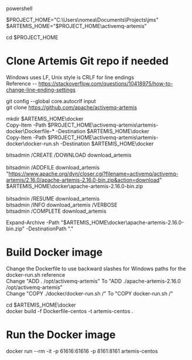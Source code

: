 powershell <br>

$PROJECT_HOME="C:\Users\nomea\Documents\Projects\jms" <br>
$ARTEMIS_HOME="$PROJECT_HOME\activemq-artemis" <br>

cd $PROJECT_HOME <br>

# Clone Artemis Git repo if needed <br>
Windows uses LF, Unix style is CRLF for line endings <br>
Reference -- https://stackoverflow.com/questions/10418975/how-to-change-line-ending-settings <br>

git config --global core.autocrlf input <br>
git clone https://github.com/apache/activemq-artemis <br>

mkdir $ARTEMIS_HOME\docker <br>
Copy-Item -Path $PROJECT_HOME\activemq-artemis\artemis-docker\Dockerfile-* -Destination $ARTEMIS_HOME\docker <br>
Copy-Item -Path $PROJECT_HOME\activemq-artemis\artemis-docker\docker-run.sh -Destination $ARTEMIS_HOME\docker <br>

bitsadmin /CREATE /DOWNLOAD download_artemis <br><br>
bitsadmin /ADDFILE download_artemis "https://www.apache.org/dyn/closer.cgi?filename=activemq/activemq-artemis/2.16.0/apache-artemis-2.16.0-bin.zip&action=download" $ARTEMIS_HOME\docker\apache-artemis-2.16.0-bin.zip <br><br>
bitsadmin /RESUME download_artemis <br>
bitsadmin /INFO download_artemis /VERBOSE <br>
bitsadmin /COMPLETE download_artemis <br>

Expand-Archive -Path "$ARTEMIS_HOME\docker\apache-artemis-2.16.0-bin.zip" -DestinationPath ".\" <br>

# Build Docker image <br>
Change the Dockerfile to use backward slashes for Windows paths for the docker-run.sh reference <br>
Change "ADD . /opt/activemq-artemis" To "ADD ./apache-artemis-2.16.0 /opt/activemq-artemis" <br>
Change "COPY ./docker/docker-run.sh /" To "COPY docker-run.sh /" <br>

cd $ARTEMIS_HOME\docker <br>
docker build -f Dockerfile-centos -t artemis-centos . <br>

# Run the Docker image <br>
docker run --rm -it -p 61616:61616 -p 8161:8161 artemis-centos <br>

